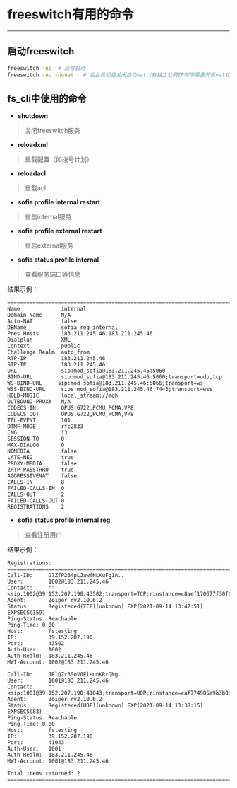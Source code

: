 # freeswitch有用的命令

---

## 启动freeswitch

```bash
freeswitch -nc  # 后台启动
freeswitch -nc -nonat   # 后台启动且关闭自动nat（有独立公网IP时不需要开启nat功能，能明显提高启动速度）
```

## fs_cli中使用的命令

- **shutdown**

> 关闭freeswitch服务

- **reloadxml**

> 重载配置（如拨号计划）

- **reloadacl**

> 重载acl

- **sofia profile internal restart**

> 重启internal服务

- **sofia profile external restart**

> 重启external服务

- **sofia status profile internal**

> 查看服务端口等信息

结果示例：

```text
=================================================================================================
Name             internal
Domain Name      N/A
Auto-NAT         false
DBName           sofia_reg_internal
Pres Hosts       183.211.245.46,183.211.245.46
Dialplan         XML
Context          public
Challenge Realm  auto_from
RTP-IP           183.211.245.46
SIP-IP           183.211.245.46
URL              sip:mod_sofia@183.211.245.46:5060
BIND-URL         sip:mod_sofia@183.211.245.46:5060;transport=udp,tcp
WS-BIND-URL     sip:mod_sofia@183.211.245.46:5066;transport=ws
WSS-BIND-URL     sips:mod_sofia@183.211.245.46:7443;transport=wss
HOLD-MUSIC       local_stream://moh
OUTBOUND-PROXY   N/A
CODECS IN        OPUS,G722,PCMU,PCMA,VP8
CODECS OUT       OPUS,G722,PCMU,PCMA,VP8
TEL-EVENT        101
DTMF-MODE        rfc2833
CNG              13
SESSION-TO       0
MAX-DIALOG       0
NOMEDIA          false
LATE-NEG         true
PROXY-MEDIA      false
ZRTP-PASSTHRU    true
AGGRESSIVENAT    false
CALLS-IN         8
FAILED-CALLS-IN  0
CALLS-OUT        2
FAILED-CALLS-OUT 0
REGISTRATIONS    2
```

- **sofia status profile internal reg**

> 查看注册用户

结果示例：

```text
Registrations:
=================================================================================================
Call-ID:     G7ZfP264pLJawfNLKuFg1A..
User:        1002@183.211.245.46
Contact:     "" <sip:1002@39.152.207.190:43502;transport=TCP;rinstance=c8aef170677f30f6>
Agent:       Zoiper rv2.10.6.2
Status:      Registered(TCP)(unknown) EXP(2021-09-14 13:42:51) EXPSECS(359)
Ping-Status: Reachable
Ping-Time: 0.00
Host:        fstesting
IP:          39.152.207.190
Port:        43502
Auth-User:   1002
Auth-Realm:  183.211.245.46
MWI-Account: 1002@183.211.245.46

Call-ID:     JRlQZx3SoV0ElHunKRrQNg..
User:        1001@183.211.245.46
Contact:     "" <sip:1001@39.152.207.190:41043;transport=UDP;rinstance=eaf774985a9b3b03>
Agent:       Zoiper rv2.10.6.2
Status:      Registered(UDP)(unknown) EXP(2021-09-14 13:38:15) EXPSECS(83)
Ping-Status: Reachable
Ping-Time: 0.00
Host:        fstesting
IP:          39.152.207.190
Port:        41043
Auth-User:   1001
Auth-Realm:  183.211.245.46
MWI-Account: 1001@183.211.245.46

Total items returned: 2
=================================================================================================

```
